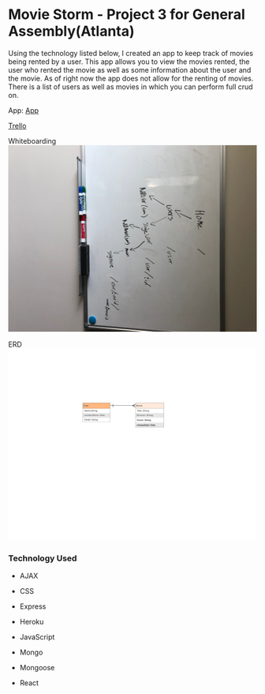 
# Movie Storm - Project 3 for General Assembly(Atlanta)


Using the technology listed below, I created an app to keep track of movies being rented by a user. This app allows you to view the movies rented, the user who rented the movie as well as some information about the user and the movie. As of right now the app does not allow for the renting of movies. There is a list of users as well as movies in which you can perform full crud on. 



App: [App](https://movie-storm.herokuapp.com/)


[Trello](https://trello.com/b/sCAzrpbV/movie-storm)


Whiteboarding
![whiteboarding](movie-storm.png)


ERD
![ERD](user-movie.png)


### Technology Used


* AJAX


* CSS


* Express


* Heroku


* JavaScript


* Mongo


* Mongoose


* React
